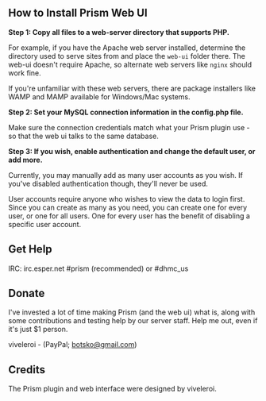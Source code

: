 
## How to Install Prism Web UI

**Step 1: Copy all files to a web-server directory that supports PHP.**

For example, if you have the Apache web server installed, determine the directory used to serve sites from and place the `web-ui` folder there. The web-ui doesn't require Apache, so alternate web servers like `nginx` should work fine.

If you're unfamiliar with these web servers, there are package installers like WAMP and MAMP available for Windows/Mac systems.

**Step 2: Set your MySQL connection information in the config.php file.**

Make sure the connection credentials match what your Prism plugin use - so that the web ui talks to the same database.

**Step 3: If you wish, enable authentication and change the default user, or add more.**

Currently, you may manually add as many user accounts as you wish. If you've disabled authentication though, they'll never be used.

User accounts require anyone who wishes to view the data to login first. Since you can create as many as you need, you can create one for every user, or one for all users. One for every user has the benefit of disabling a specific user account.

## Get Help

IRC: irc.esper.net #prism (recommended) or #dhmc_us  

## Donate

I've invested a lot of time making Prism (and the web ui) what is, along with some contributions and testing help by our server staff. Help me out, even if it's just $1 person.

viveleroi - (PayPal; botsko@gmail.com) 

## Credits

The Prism plugin and web interface were designed by viveleroi.